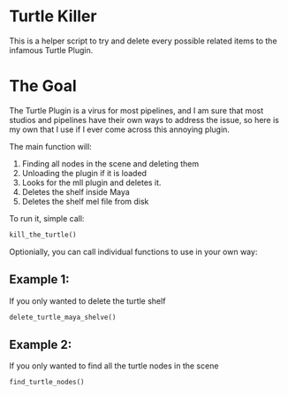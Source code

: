 # Turtle Killer

This is a helper script to try and delete every possible related items to the infamous Turtle Plugin.

# The Goal
The Turtle Plugin is a virus for most pipelines, and I am sure that most studios and pipelines have their own ways to address the issue, so here is my own that I use if I ever come across this annoying plugin.

The main function will:
1. Finding all nodes in the scene and deleting them
2. Unloading the plugin if it is loaded
3. Looks for the mll plugin and deletes it.
4. Deletes the shelf inside Maya
5. Deletes the shelf mel file from disk

To run it, simple call:
```python
kill_the_turtle()
```

Optionially, you can call individual functions to use in your own way:

## Example 1:
If you only wanted to delete the turtle shelf
```python
delete_turtle_maya_shelve()
```

## Example 2:
If you only wanted to find all the turtle nodes in the scene
```python
find_turtle_nodes()
```
